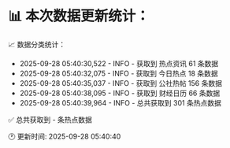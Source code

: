 📊 本次数据更新统计：
==========================

📈 数据分类统计：
- 2025-09-28 05:40:30,522 - INFO - 获取到 热点资讯 61 条数据
- 2025-09-28 05:40:32,075 - INFO - 获取到 今日热点 18 条数据
- 2025-09-28 05:40:35,037 - INFO - 获取到 公社热帖 156 条数据
- 2025-09-28 05:40:38,095 - INFO - 获取到 财经日历 66 条数据
- 2025-09-28 05:40:39,964 - INFO - 总共获取到 301 条热点数据

✅ 总共获取到 - 条热点数据

🕐 更新时间: 2025-09-28 05:40:40
